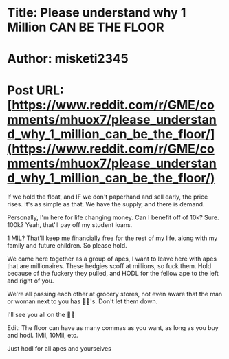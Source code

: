 # Title: Please understand why 1 Million CAN BE THE FLOOR
# Author: misketi2345
# Post URL: [https://www.reddit.com/r/GME/comments/mhuox7/please_understand_why_1_million_can_be_the_floor/](https://www.reddit.com/r/GME/comments/mhuox7/please_understand_why_1_million_can_be_the_floor/)


If we hold the float, and IF we don't paperhand and sell early, the price rises. It's as simple as that. We have the supply, and there is demand. 

Personally, I'm here for life changing money. Can I benefit off of 10k? Sure. 100k? Yeah, that'll pay off my student loans. 

1 MIL? That'll keep me financially free for the rest of my life, along with my family and future children. So please hold. 

We came here together as a group of apes, I want to leave here with apes that are millionaires. These hedgies scoff at millions, so fuck them. Hold because of the fuckery they pulled, and HODL for the fellow ape to the left and right of you. 

We're all passing each other at grocery stores, not even aware that the man or woman next to you has 💎👐's. Don't let them down. 

I'll see you all on the 🚀🌑

Edit: The floor can have as many commas as you want, as long as you buy and hodl. 1Mil, 10Mil, etc. 

Just hodl for all apes and yourselves